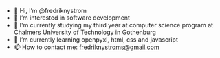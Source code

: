 - 👋 Hi, I’m @fredriknystrom
- 👀 I’m interested in software development
- 📙 I'm currently studying my third year at computer science program at Chalmers University of Technology in Gothenburg
- 🌱 I’m currently learning openpyxl, html, css and javascript
- 📫 How to contact me: fredriknystroms@gmail.com

